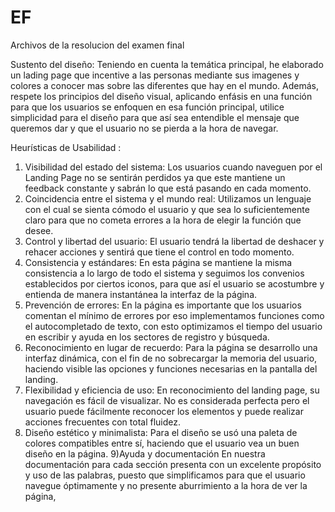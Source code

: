 # EF
Archivos de la resolucion del examen final

Sustento del diseño: Teniendo en cuenta la temática principal, he elaborado un lading page que incentive a las personas mediante sus imagenes y colores a conocer mas sobre las diferentes que hay en el mundo. Además, respete los principios del diseño visual, aplicando enfásis en una función para que los usuarios se enfoquen en esa función principal, utilice simplicidad para el diseño para que así sea entendible el mensaje que queremos dar y que el usuario no se pierda a la hora de navegar.  

 Heurísticas de Usabilidad :
 1) Visibilidad del estado del sistema: Los usuarios cuando naveguen por el Landing Page no se sentirán perdidos ya que
este mantiene un feedback constante y sabrán lo que está pasando en cada momento. 
 2) Coincidencia entre el sistema y el mundo real: Utilizamos un lenguaje con el cual se sienta cómodo el usuario y que sea lo suficientemente claro para que no cometa errores a la hora de elegir la función que desee.
 3) Control y libertad del usuario:
El usuario tendrá la libertad de deshacer y rehacer acciones y sentirá que tiene el control en todo momento.
4) Consistencia y estándares: 
En esta página se mantiene la misma consistencia a lo largo de todo el sistema y seguimos los convenios establecidos por ciertos iconos, para que así el usuario se acostumbre y entienda de manera instantánea la interfaz de la página.  
5) Prevención de errores:
En la página es importante que los usuarios comentan el mínimo de errores por eso implementamos funciones como el autocompletado de texto, con esto optimizamos el tiempo del usuario en escribir y ayuda en los sectores de registro y búsqueda. 
6) Reconocimiento en lugar de recuerdo:
Para la página se desarrollo una interfaz dinámica, con el fin de no sobrecargar la memoria del usuario, haciendo visible las opciones y funciones necesarias en la pantalla del landing. 
7) Flexibilidad y eficiencia de uso:
En reconocimiento del landing page, su navegación es fácil de visualizar. No es considerada perfecta pero el usuario puede fácilmente reconocer los elementos y puede realizar acciones frecuentes con total fluidez.
8) Diseño estético y minimalista:
Para el diseño se usó una paleta de colores compatibles entre sí, haciendo que el usuario vea un buen diseño en la página.
9)Ayuda y documentación
En nuestra documentación para cada sección presenta con un excelente propósito y uso de las palabras, puesto que simplificamos para que el usuario navegue óptimamente y no presente aburrimiento a la hora de ver la página,








